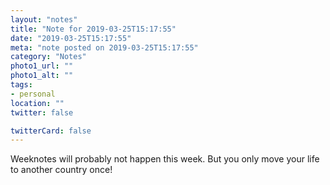 ```yaml
---
layout: "notes"
title: "Note for 2019-03-25T15:17:55"
date: "2019-03-25T15:17:55"
meta: "note posted on 2019-03-25T15:17:55"
category: "Notes"
photo1_url: ""
photo1_alt: ""
tags:
- personal
location: ""
twitter: false

twitterCard: false
---
```

Weeknotes will probably not happen this week. But you only move your life to another country once!
